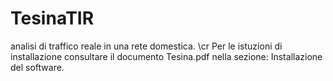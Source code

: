 # TesinaTIR
analisi di traffico reale in una rete domestica. \cr
Per le istuzioni di installazione consultare il documento Tesina.pdf nella sezione: Installazione del software.
